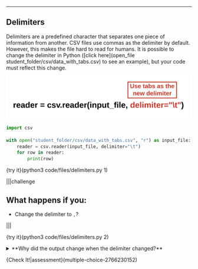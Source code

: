 ----------

## Delimiters

Delimiters are a predefined character that separates one piece of information from another. CSV files use commas as the delimiter by default. However, this makes the file hard to read for humans. It is possible to change the delimiter in Python ([click here](open_file student_folder/csv/data_with_tabs.csv) to see an example), but your code must reflect this change.

![Tab Delimiter](.guides/images/delimiter.png)

```python
import csv

with open("student_folder/csv/data_with_tabs.csv", "r") as input_file:
    reader = csv.reader(input_file, delimiter="\t")
    for row in reader:
        print(row)
```

{try it}(python3 code/files/delimiters.py 1)

|||challenge
## What happens if you:
* Change the delimiter to `,`?

|||

{try it}(python3 code/files/delimiters.py 2)

<details><summary>**Why did the output change when the delimiter changed?**</summary>There is a slight difference when the delimiter is a tab and when it is a comma. With a tab delimiter, each row is a list of three strings. When the delimiter is a comma, each row is a list with a single string. Python cannot divide the data into the month, high temperature, and low temperature because it cannot find the delimiter. So it returns one, long string.</details>

{Check It!|assessment}(multiple-choice-2766230152)
